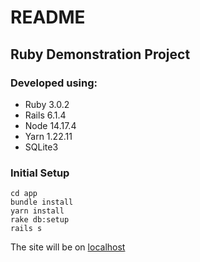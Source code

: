 # README
## Ruby Demonstration Project
### Developed using:
* Ruby 3.0.2
* Rails 6.1.4
* Node 14.17.4
* Yarn 1.22.11
* SQLite3

### Initial Setup
```
cd app
bundle install
yarn install
rake db:setup
rails s
```

The site will be on [localhost](http://127.0.0.1:3000)
